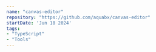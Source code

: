 ```yaml
---
name: "canvas-editor"
repository: "https://github.com/aquabx/canvas-editor"
startDate: 'Jun 18 2024'
tags:
- "TypeScript"
- "Tools"
---
```

